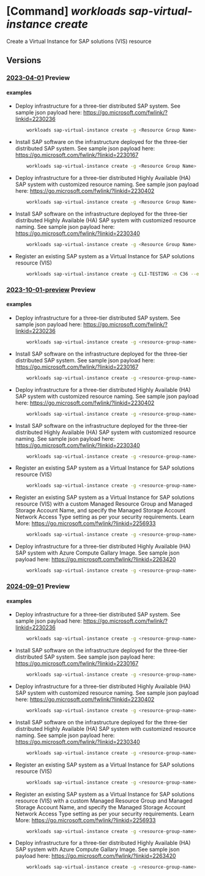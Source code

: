 # [Command] _workloads sap-virtual-instance create_

Create a Virtual Instance for SAP solutions (VIS) resource

## Versions

### [2023-04-01](/Resources/mgmt-plane/L3N1YnNjcmlwdGlvbnMve30vcmVzb3VyY2Vncm91cHMve30vcHJvdmlkZXJzL21pY3Jvc29mdC53b3JrbG9hZHMvc2FwdmlydHVhbGluc3RhbmNlcy97fQ==/2023-04-01.xml) **Preview**

<!-- mgmt-plane /subscriptions/{}/resourcegroups/{}/providers/microsoft.workloads/sapvirtualinstances/{} 2023-04-01 -->

#### examples

- Deploy infrastructure for a three-tier distributed SAP system. See sample json payload here: https://go.microsoft.com/fwlink/?linkid=2230236
    ```bash
        workloads sap-virtual-instance create -g <Resource Group Name> -n <VIS Name> --environment NonProd --sap-product s4hana --configuration <Payload file path> --identity "{type:UserAssigned,userAssignedIdentities:{<Managed_Identity_ResourceID>:{}}}"
    ```

- Install SAP software on the infrastructure deployed for the three-tier distributed SAP system. See sample json payload here: https://go.microsoft.com/fwlink/?linkid=2230167
    ```bash
        workloads sap-virtual-instance create -g <Resource Group Name> -n <VIS Name> --environment NonProd --sap-product s4hana --configuration <Payload file path> --identity "{type:UserAssigned,userAssignedIdentities:{<Managed_Identity_ResourceID>:{}}}"
    ```

- Deploy infrastructure for a three-tier distributed Highly Available (HA) SAP system with customized resource naming. See sample json payload here: https://go.microsoft.com/fwlink/?linkid=2230402
    ```bash
        workloads sap-virtual-instance create -g <Resource Group Name> -n <VIS Name> --environment NonProd --sap-product s4hana --configuration <Payload file path> --identity "{type:UserAssigned,userAssignedIdentities:{<Managed_Identity_ResourceID>:{}}}"
    ```

- Install SAP software on the infrastructure deployed for the three-tier distributed Highly Available (HA) SAP system with customized resource naming. See sample json payload here: https://go.microsoft.com/fwlink/?linkid=2230340
    ```bash
        workloads sap-virtual-instance create -g <Resource Group Name> -n <VIS Name> --environment NonProd --sap-product s4hana --configuration <Payload file path> --identity "{type:UserAssigned,userAssignedIdentities:{<Managed_Identity_ResourceID>:{}}}"
    ```

- Register an existing SAP system as a Virtual Instance for SAP solutions resource (VIS)
    ```bash
        workloads sap-virtual-instance create -g CLI-TESTING -n C36 --environment NonProd --sap-product s4hana --central-server-vm <Virtual Machine ID> --identity "{type:UserAssigned,userAssignedIdentities:{<Managed Identity resource ID>:{}}}"
    ```

### [2023-10-01-preview](/Resources/mgmt-plane/L3N1YnNjcmlwdGlvbnMve30vcmVzb3VyY2Vncm91cHMve30vcHJvdmlkZXJzL21pY3Jvc29mdC53b3JrbG9hZHMvc2FwdmlydHVhbGluc3RhbmNlcy97fQ==/2023-10-01-preview.xml) **Preview**

<!-- mgmt-plane /subscriptions/{}/resourcegroups/{}/providers/microsoft.workloads/sapvirtualinstances/{} 2023-10-01-preview -->

#### examples

- Deploy infrastructure for a three-tier distributed SAP system. See sample json payload here: https://go.microsoft.com/fwlink/?linkid=2230236
    ```bash
        workloads sap-virtual-instance create -g <resource-group-name> -n <vis-name> --environment NonProd --sap-product s4hana --configuration <payload-file-path> --identity "{type:UserAssigned,userAssignedIdentities:{<managed-identity-resource-id>:{}}}"
    ```

- Install SAP software on the infrastructure deployed for the three-tier distributed SAP system. See sample json payload here: https://go.microsoft.com/fwlink/?linkid=2230167
    ```bash
        workloads sap-virtual-instance create -g <resource-group-name> -n <vis-name> --environment NonProd --sap-product s4hana --configuration <payload-file-path> --identity "{type:UserAssigned,userAssignedIdentities:{<managed-Identity-resource-id>:{}}}"
    ```

- Deploy infrastructure for a three-tier distributed Highly Available (HA) SAP system with customized resource naming. See sample json payload here: https://go.microsoft.com/fwlink/?linkid=2230402
    ```bash
        workloads sap-virtual-instance create -g <resource-group-name> -n <vis-name> --environment NonProd --sap-product s4hana --configuration <payload-file-path> --identity "{type:UserAssigned,userAssignedIdentities:{<managed-identity-resource-id>:{}}}"
    ```

- Install SAP software on the infrastructure deployed for the three-tier distributed Highly Available (HA) SAP system with customized resource naming. See sample json payload here: https://go.microsoft.com/fwlink/?linkid=2230340
    ```bash
        workloads sap-virtual-instance create -g <resource-group-name> -n <vis-name> --environment NonProd --sap-product s4hana --configuration <payload-file-path> --identity "{type:UserAssigned,userAssignedIdentities:{<managed-identity-resource-id>:{}}}"
    ```

- Register an existing SAP system as a Virtual Instance for SAP solutions resource (VIS)
    ```bash
        workloads sap-virtual-instance create -g <resource-group-name> -n <vis-name> --environment NonProd --sap-product s4hana --central-server-vm <virtual-machine-id> --identity "{type:UserAssigned,userAssignedIdentities:{<managed-identity-resource-id>:{}}}"
    ```

- Register an existing SAP system as a Virtual Instance for SAP solutions resource (VIS) with a custom Managed Resource Group and Managed Storage Account Name, and specify the Managed Storage Account Network Access Type setting as per your security requirements. Learn More: https://go.microsoft.com/fwlink/?linkid=2256933
    ```bash
        workloads sap-virtual-instance create -g <resource-group-name> -n <vis-name> --environment NonProd --sap-product s4hana --central-server-vm <virtual-machine-id> --identity "{type:UserAssigned,userAssignedIdentities:{<managed-identity-resource-id>:{}}}" --managed-rg-name <managed-rg-name> --managed-rg-sa-name <managed-rg-storage-account-name> --managed-resources-network-access-type <public/private>
    ```

- Deploy infrastructure for a three-tier distributed Highly Available (HA) SAP system with Azure Compute Gallary Image. See sample json payload here: https://go.microsoft.com/fwlink/?linkid=2263420
    ```bash
        workloads sap-virtual-instance create -g <resource-group-name> -n <vis-name> --environment NonProd --sap-product s4hana --configuration <payload-file-path> --identity "{type:UserAssigned,userAssignedIdentities:{<managed-identity-resource-id>:{}}}"
    ```

### [2024-09-01](/Resources/mgmt-plane/L3N1YnNjcmlwdGlvbnMve30vcmVzb3VyY2Vncm91cHMve30vcHJvdmlkZXJzL21pY3Jvc29mdC53b3JrbG9hZHMvc2FwdmlydHVhbGluc3RhbmNlcy97fQ==/2024-09-01.xml) **Preview**

<!-- mgmt-plane /subscriptions/{}/resourcegroups/{}/providers/microsoft.workloads/sapvirtualinstances/{} 2024-09-01 -->

#### examples

- Deploy infrastructure for a three-tier distributed SAP system. See sample json payload here: https://go.microsoft.com/fwlink/?linkid=2230236
    ```bash
        workloads sap-virtual-instance create -g <resource-group-name> -n <vis-name> --environment NonProd --sap-product s4hana --configuration <payload-file-path> --identity "{type:UserAssigned,userAssignedIdentities:{<managed-identity-resource-id>:{}}}"
    ```

- Install SAP software on the infrastructure deployed for the three-tier distributed SAP system. See sample json payload here: https://go.microsoft.com/fwlink/?linkid=2230167
    ```bash
        workloads sap-virtual-instance create -g <resource-group-name> -n <vis-name> --environment NonProd --sap-product s4hana --configuration <payload-file-path> --identity "{type:UserAssigned,userAssignedIdentities:{<managed-Identity-resource-id>:{}}}"
    ```

- Deploy infrastructure for a three-tier distributed Highly Available (HA) SAP system with customized resource naming. See sample json payload here: https://go.microsoft.com/fwlink/?linkid=2230402
    ```bash
        workloads sap-virtual-instance create -g <resource-group-name> -n <vis-name> --environment NonProd --sap-product s4hana --configuration <payload-file-path> --identity "{type:UserAssigned,userAssignedIdentities:{<managed-identity-resource-id>:{}}}"
    ```

- Install SAP software on the infrastructure deployed for the three-tier distributed Highly Available (HA) SAP system with customized resource naming. See sample json payload here: https://go.microsoft.com/fwlink/?linkid=2230340
    ```bash
        workloads sap-virtual-instance create -g <resource-group-name> -n <vis-name> --environment NonProd --sap-product s4hana --configuration <payload-file-path> --identity "{type:UserAssigned,userAssignedIdentities:{<managed-identity-resource-id>:{}}}"
    ```

- Register an existing SAP system as a Virtual Instance for SAP solutions resource (VIS)
    ```bash
        workloads sap-virtual-instance create -g <resource-group-name> -n <vis-name> --environment NonProd --sap-product s4hana --central-server-vm <virtual-machine-id> --identity "{type:UserAssigned,userAssignedIdentities:{<managed-identity-resource-id>:{}}}"
    ```

- Register an existing SAP system as a Virtual Instance for SAP solutions resource (VIS) with a custom Managed Resource Group and Managed Storage Account Name, and specify the Managed Storage Account Network Access Type setting as per your security requirements. Learn More: https://go.microsoft.com/fwlink/?linkid=2256933
    ```bash
        workloads sap-virtual-instance create -g <resource-group-name> -n <vis-name> --environment NonProd --sap-product s4hana --central-server-vm <virtual-machine-id> --identity "{type:UserAssigned,userAssignedIdentities:{<managed-identity-resource-id>:{}}}" --managed-rg-name <managed-rg-name> --managed-rg-sa-name <managed-rg-storage-account-name> --managed-resources-network-access-type <public/private>
    ```

- Deploy infrastructure for a three-tier distributed Highly Available (HA) SAP system with Azure Compute Gallary Image. See sample json payload here: https://go.microsoft.com/fwlink/?linkid=2263420
    ```bash
        workloads sap-virtual-instance create -g <resource-group-name> -n <vis-name> --environment NonProd --sap-product s4hana --configuration <payload-file-path> --identity "{type:UserAssigned,userAssignedIdentities:{<managed-identity-resource-id>:{}}}"
    ```
